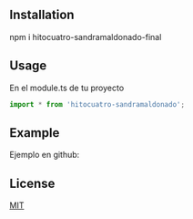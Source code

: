 
## Installation
npm i hitocuatro-sandramaldonado-final
## Usage
En el module.ts de tu proyecto 
```python
import * from 'hitocuatro-sandramaldonado'; 
```

## Example

Ejemplo en github: 

## License
[MIT](https://choosealicense.com/licenses/mit/)